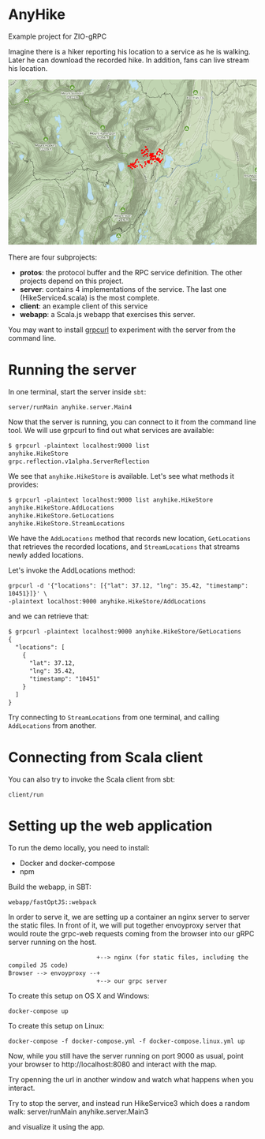 # AnyHike

Example project for ZIO-gRPC

Imagine there is a hiker reporting his location to a service as he is walking.
Later he can download the recorded hike. In addition, fans can live stream his location.

![Random Walk Image](static/random-walk.png)

There are four subprojects:

- **protos**: the protocol buffer and the RPC service definition. The other
  projects depend on this project.
- **server**: contains 4 implementations of the service. The last one
  (HikeService4.scala) is the most complete.
- **client**: an example client of this service
- **webapp**: a Scala.js webapp that exercises this server.

You may want to install [grpcurl](https://github.com/fullstorydev/grpcurl) to experiment with the server from the
command line.

# Running the server

In one terminal, start the server inside `sbt`:

```
server/runMain anyhike.server.Main4
```

Now that the server is running, you can connect to it from the command line
tool. We will use grpcurl to find out what services are available:

```
$ grpcurl -plaintext localhost:9000 list
anyhike.HikeStore
grpc.reflection.v1alpha.ServerReflection
```

We see that `anyhike.HikeStore` is available. Let's see what methods it
provides:

```
$ grpcurl -plaintext localhost:9000 list anyhike.HikeStore
anyhike.HikeStore.AddLocations
anyhike.HikeStore.GetLocations
anyhike.HikeStore.StreamLocations
```

We have the `AddLocations` method that records new location, `GetLocations`
that retrieves the recorded locations, and `StreamLocations` that streams
newly added locations.

Let's invoke the AddLocations method:

```
grpcurl -d '{"locations": [{"lat": 37.12, "lng": 35.42, "timestamp": 10451}]}' \
-plaintext localhost:9000 anyhike.HikeStore/AddLocations
```

and we can retrieve that:
```
$ grpcurl -plaintext localhost:9000 anyhike.HikeStore/GetLocations
{
  "locations": [
    {
      "lat": 37.12,
      "lng": 35.42,
      "timestamp": "10451"
    }
  ]
}
```

Try connecting to `StreamLocations` from one terminal, and calling `AddLocations` from another.

# Connecting from Scala client
You can also try to invoke the Scala client from sbt:
```
client/run
```

# Setting up the web application

To run the demo locally, you need to install:

* Docker and docker-compose
* npm

Build the webapp, in SBT:
```
webapp/fastOptJS::webpack
```

In order to serve it, we are setting up a container an nginx server to server the static files.
In front of it, we will put together envoyproxy server that would route the grpc-web requests
coming from the browser into our gRPC server running on the host.

```
                         +--> nginx (for static files, including the compiled JS code)
Browser --> envoyproxy --+
                         +--> our grpc server
```

To create this setup on OS X and Windows:

    docker-compose up

To create this setup on Linux:

    docker-compose -f docker-compose.yml -f docker-compose.linux.yml up

Now, while you still have the server running on port 9000 as usual, point your browser to
http://localhost:8080 and interact with the map.

Try openning the url in another window and watch what happens when you interact.

Try to stop the server, and instead run HikeService3 which does a random walk:
server/runMain anyhike.server.Main3

and visualize it using the app.
